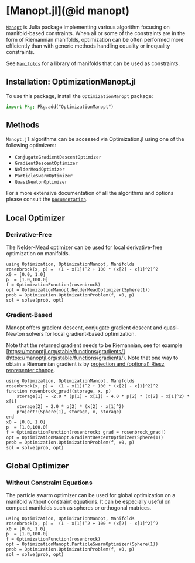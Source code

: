 # [Manopt.jl](@id manopt)
[`Manopt`](https://github.com/JuliaManifolds/Manopt.jl) is Julia package implementing various algorithm focusing on manifold-based constraints. When all or some of the constraints are in the form of Riemannian manifolds, optimization can be often performed more efficiently than with generic methods handling equality or inequality constraints.

See [`Manifolds`](https://github.com/JuliaManifolds/Manifolds.jl) for a library of manifolds that can be used as constraints.

## Installation: OptimizationManopt.jl

To use this package, install the `OptimizationManopt` package:

```julia
import Pkg; Pkg.add("OptimizationManopt")
```

## Methods

`Manopt.jl` algorithms can be accessed via Optimization.jl using one of the following optimizers:

- `ConjugateGradientDescentOptimizer`
- `GradientDescentOptimizer`
- `NelderMeadOptimizer`
- `ParticleSwarmOptimizer`
- `QuasiNewtonOptimizer`

For a more extensive documentation of all the algorithms and options please consult the [`Documentation`](https://manoptjl.org/stable/).

## Local Optimizer

### Derivative-Free

The Nelder-Mead optimizer can be used for local derivative-free optimization on manifolds.

```@example Manopt1
using Optimization, OptimizationManopt, Manifolds
rosenbrock(x, p) =  (1 - x[1])^2 + 100 * (x[2] - x[1]^2)^2
x0 = [0.0, 1.0]
p  = [1.0,100.0]
f = OptimizationFunction(rosenbrock)
opt = OptimizationManopt.NelderMeadOptimizer(Sphere(1))
prob = Optimization.OptimizationProblem(f, x0, p)
sol = solve(prob, opt)
```

### Gradient-Based

Manopt offers gradient descent, conjugate gradient descent and quasi-Newton solvers for local gradient-based optimization.

Note that the returned gradient needs to be Riemannian, see for example [https://manoptjl.org/stable/functions/gradients/](https://manoptjl.org/stable/functions/gradients/).
Note that one way to obtain a Riemannian gradient is by [projection and (optional) Riesz representer change](https://juliamanifolds.github.io/Manifolds.jl/latest/features/differentiation.html#Manifolds.RiemannianProjectionBackend).

```@example Manopt2
using Optimization, OptimizationManopt, Manifolds
rosenbrock(x, p) =  (1 - x[1])^2 + 100 * (x[2] - x[1]^2)^2
function rosenbrock_grad!(storage, x, p)
    storage[1] = -2.0 * (p[1] - x[1]) - 4.0 * p[2] * (x[2] - x[1]^2) * x[1]
    storage[2] = 2.0 * p[2] * (x[2] - x[1]^2)
    project!(Sphere(1), storage, x, storage)
end
x0 = [0.0, 1.0]
p  = [1.0,100.0]
f = OptimizationFunction(rosenbrock; grad = rosenbrock_grad!)
opt = OptimizationManopt.GradientDescentOptimizer(Sphere(1))
prob = Optimization.OptimizationProblem(f, x0, p)
sol = solve(prob, opt)
```

## Global Optimizer

### Without Constraint Equations

The particle swarm optimizer can be used for global optimization on a manifold without constraint equations. It can be especially useful on compact manifolds such as spheres or orthogonal matrices.

```@example Manopt3
using Optimization, OptimizationManopt, Manifolds
rosenbrock(x, p) =  (1 - x[1])^2 + 100 * (x[2] - x[1]^2)^2
x0 = [0.0, 1.0]
p  = [1.0,100.0]
f = OptimizationFunction(rosenbrock)
opt = OptimizationManopt.ParticleSwarmOptimizer(Sphere(1))
prob = Optimization.OptimizationProblem(f, x0, p)
sol = solve(prob, opt)
```
